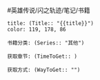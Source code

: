 
#英雄传说/闪之轨迹/笔记/书籍
```ad-note
title: (Title:: "{{title}}")
color: 119, 178, 86

书籍分类: (Series:: "其他")

获取章节: (TimeToGet:: )

获取方式: (WayToGet:: "")

```
